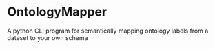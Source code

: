 # OntologyMapper
A python CLI program for semantically mapping ontology labels from a dateset to your own schema
